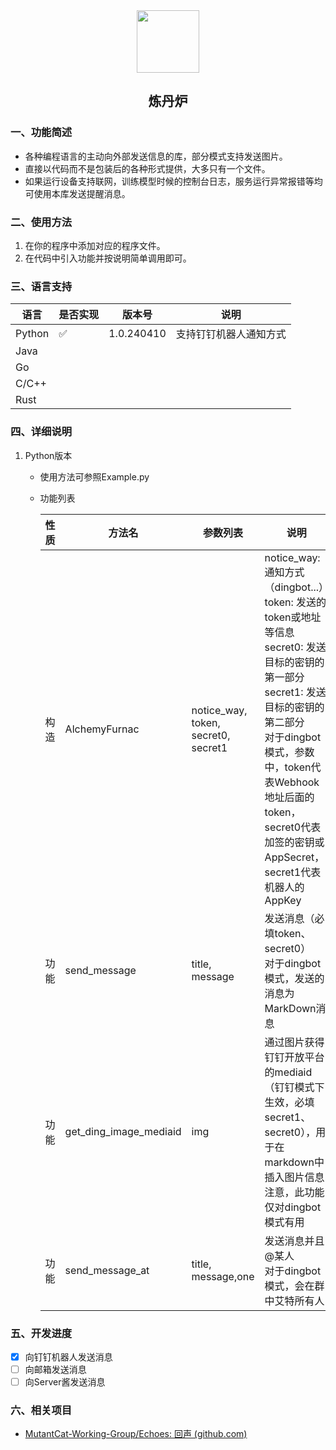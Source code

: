 <div align=center>
<img src="https://s2.loli.net/2024/04/10/PGYR7DdUOcZp5re.jpg" style="width:100px;"/>
<h2>炼丹炉</h2>
</div>

### 一、功能简述
- 各种编程语言的主动向外部发送信息的库，部分模式支持发送图片。
- 直接以代码而不是包装后的各种形式提供，大多只有一个文件。
- 如果运行设备支持联网，训练模型时候的控制台日志，服务运行异常报错等均可使用本库发送提醒消息。

### 二、使用方法

1. 在你的程序中添加对应的程序文件。
2. 在代码中引入功能并按说明简单调用即可。

### 三、语言支持

| 语言   | 是否实现 | 版本号     | 说明                   |
| ------ | -------- | ---------- | ---------------------- |
| Python | ✅        | 1.0.240410 | 支持钉钉机器人通知方式 |
| Java   |          |            |                        |
| Go     |          |            |                        |
| C/C++  |          |            |                        |
| Rust   |          |            |                        |

### 四、详细说明

1. Python版本

   - 使用方法可参照Example.py

   - 功能列表

     | 性质 | 方法名                 | 参数列表                            | 说明                                                         |
     | ---- | ---------------------- | ----------------------------------- | ------------------------------------------------------------ |
     | 构造 | AlchemyFurnac          | notice_way, token, secret0, secret1 | notice_way: 通知方式 （dingbot...）<br/>token: 发送的token或地址等信息<br/>secret0: 发送目标的密钥的第一部分<br/>secret1: 发送目标的密钥的第二部分<br/>对于dingbot模式，参数中，token代表Webhook地址后面的token，secret0代表加签的密钥或AppSecret，secret1代表机器人的AppKey |
     | 功能 | send_message           | title, message                      | 发送消息（必填token、secret0）<br/>对于dingbot模式，发送的消息为MarkDown消息 |
     | 功能 | get_ding_image_mediaid | img                                 | 通过图片获得钉钉开放平台的mediaid（钉钉模式下生效，必填secret1、secret0），用于在markdown中插入图片信息<br/>注意，此功能仅对dingbot模式有用 |
     | 功能 | send_message_at        | title, message,one                  | 发送消息并且@某人<br/>对于dingbot模式，会在群中艾特所有人    |

### 五、开发进度

- [x] 向钉钉机器人发送消息
- [ ] 向邮箱发送消息
- [ ] 向Server酱发送消息

### 六、相关项目

- [MutantCat-Working-Group/Echoes: 回声 (github.com)](https://github.com/MutantCat-Working-Group/Echoes)
